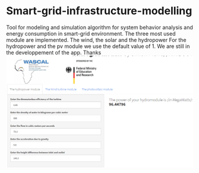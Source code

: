 # Smart-grid-infrastructure-modelling
Tool for modeling and simulation algorithm for system behavior analysis and energy consumption in smart-grid environment. The three most used module are implemented. The wind, the solar and the hydropower
For the hydropower and the pv module we use the default value of 1. We are still in the developpement of the app. Thanks 
![Project Image](https://github.com/simonpierrek/Smart-grid-infrastructure-modelling/blob/main/myApp.PNG)
